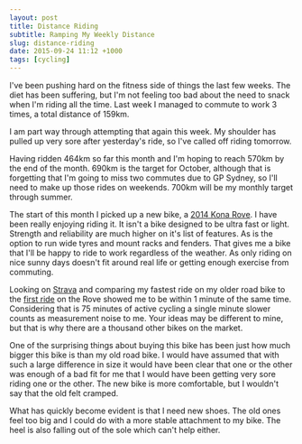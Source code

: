 ```yaml
---
layout: post
title: Distance Riding
subtitle: Ramping My Weekly Distance                                           
slug: distance-riding
date: 2015-09-24 11:12 +1000
tags: [cycling]
---
```


I've been pushing hard on the fitness side of things the last few weeks. The 
diet has been suffering, but I'm not feeling too bad about the need to snack 
when I'm riding all the time. Last week I managed to commute to work 3 times, 
a total distance of 159km.

I am part way through attempting that again this week. My shoulder has pulled up
very sore after yesterday's ride, so I've called off riding tomorrow. 

Having ridden 464km so far this month and I'm hoping to reach 570km by the end of
the month. 690km is the target for October, although that is forgetting that I'm 
going to miss two commutes due to GP Sydney, so I'll need to make up those rides 
on weekends. 700km will be my monthly target through summer.

The start of this month I picked up a new bike, a [2014 Kona Rove][3]. I have been 
really enjoying riding it. It isn't a bike designed to be ultra fast or light. 
Strength and reliability are much higher on it's list of features. As is the 
option to run wide tyres and mount racks and fenders. That gives me a bike that 
I'll be happy to ride to work regardless of the weather. As only riding on nice 
sunny days doesn't fit around real life or getting enough exercise from 
commuting.

Looking on [Strava][1] and comparing my fastest ride on my older road bike to 
the [first ride][2] on the Rove showed me to be within 1 minute of the same 
time. Considering that is 75 minutes of active cycling a single minute slower 
counts as measurement noise to me. Your ideas may be different to mine, but that 
is why there are a thousand other bikes on the market.

One of the surprising things about buying this bike has been just how much 
bigger this bike is than my old road bike. I would have assumed that with such a
large difference in size it would have been clear that one or the other was 
enough of a bad fit for me that I would have been getting very sore riding one
or the other. The new bike is more comfortable, but I wouldn't say that the old
felt cramped.

What has quickly become evident is that I need new shoes. The old ones feel too 
big and I could do with a more stable attachment to my bike. The heel is also 
falling out of the sole which can't help either.

[1]: https://www.strava.com/athletes/5535887
[2]: https://www.strava.com/activities/391722525
[3]: https://www.bikeexchange.com.au/a/touring-bikes/kona/vic/lilydale/rove-cromoly-49-56-59-or-61cm/102714754
